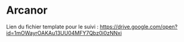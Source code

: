 # Arcanor

Lien du fichier template pour le suivi :
https://drive.google.com/open?id=1mOWayrOAKAu13UU04MFY7Qbz0i0zNNxi

